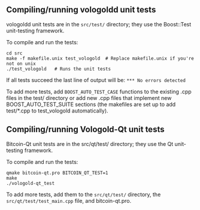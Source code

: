 Compiling/running vologoldd unit tests
------------------------------------

vologoldd unit tests are in the `src/test/` directory; they
use the Boost::Test unit-testing framework.

To compile and run the tests:

	cd src
	make -f makefile.unix test_vologold  # Replace makefile.unix if you're not on unix
	./test_vologold   # Runs the unit tests

If all tests succeed the last line of output will be:
`*** No errors detected`

To add more tests, add `BOOST_AUTO_TEST_CASE` functions to the existing
.cpp files in the test/ directory or add new .cpp files that
implement new BOOST_AUTO_TEST_SUITE sections (the makefiles are
set up to add test/*.cpp to test_vologold automatically).


Compiling/running Vologold-Qt unit tests
---------------------------------------

Bitcoin-Qt unit tests are in the src/qt/test/ directory; they
use the Qt unit-testing framework.

To compile and run the tests:

	qmake bitcoin-qt.pro BITCOIN_QT_TEST=1
	make
	./vologold-qt_test

To add more tests, add them to the `src/qt/test/` directory,
the `src/qt/test/test_main.cpp` file, and bitcoin-qt.pro.
